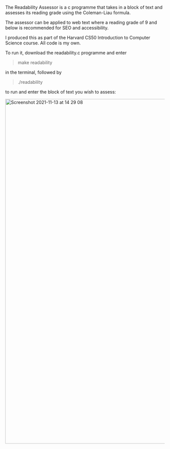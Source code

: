 The Readability Assessor is a c programme that takes in a block of text and assesses its reading grade using the Coleman-Liau formula. 

The assessor can be applied to web text where a reading grade of 9 and below is recommended for SEO and accessibility. 

I produced this as part of the Harvard CS50 Introduction to Computer Science course. All code is my own. 

To run it, download the readability.c programme and enter 

>make readability 

in the terminal, followed by 

> ./readability 

to run and enter the block of text you wish to assess:

<img width="1092" alt="Screenshot 2021-11-13 at 14 29 08" src="https://user-images.githubusercontent.com/90731882/141647548-2e852277-635b-4046-bc79-270e7839ec9d.png">
